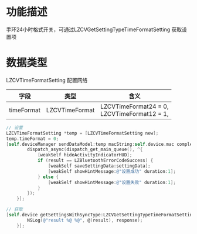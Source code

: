 <a name="739DD"></a>
# 功能描述
手环24小时格式开关，可通过LZCVGetSettingTypeTimeFormatSetting 获取设置项

<a name="Vllul"></a>
# 数据类型
LZCVTimeFormatSetting 配置网络

| 字段 | 类型 | 含义 |
| --- | --- | --- |
| timeFormat | LZCVTimeFormat | LZCVTimeFormat24     = 0,<br />LZCVTimeFormat12     = 1, |


```objectivec
// 设置
LZCVTimeFormatSetting *temp = [LZCVTimeFormatSetting new];
temp.timeFormat = 0;
[self.deviceManager sendDataModel:temp macString:self.device.mac completion:^(LZBluetoothErrorCode result, id resp) {
        dispatch_async(dispatch_get_main_queue(), ^{
            [weakSelf hideActivityIndicatorHUD];
            if (result == LZBluetoothErrorCodeSuccess) {
                [weakSelf saveSettingData:settingData];
                [weakSelf showHintMessage:@"设置成功" duration:1];
            } else {
                [weakSelf showHintMessage:@"设置失败" duration:1];
            }
        });
    }];

// 获取
[self.device getSettingsWithSyncType:LZCVGetSettingTypeTimeFormatSetting completion:^(LZBluetoothErrorCode result, id  _Nullable response) {
        NSLog(@"result %@ %@", @(result), response);
    }];

```


